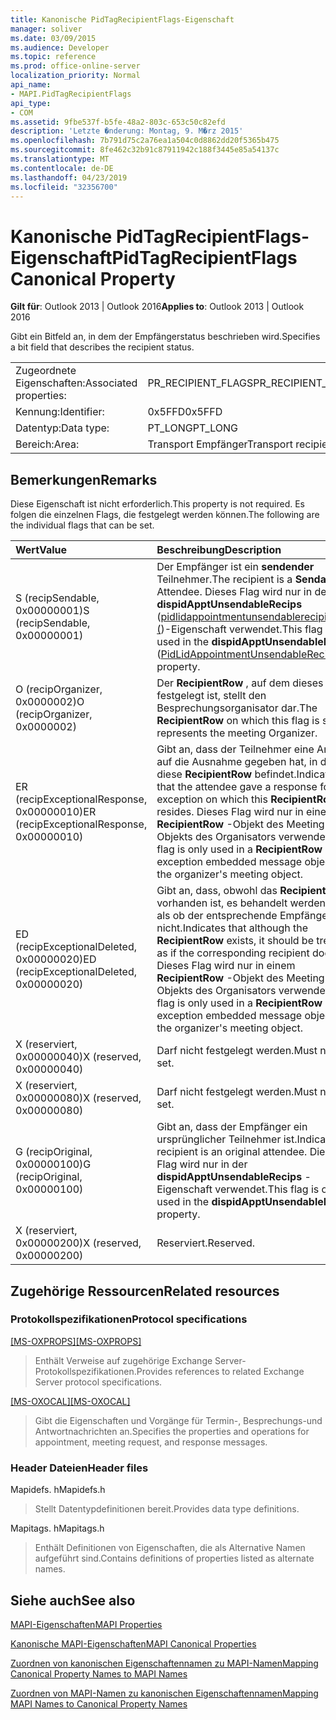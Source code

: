 ```yaml
---
title: Kanonische PidTagRecipientFlags-Eigenschaft
manager: soliver
ms.date: 03/09/2015
ms.audience: Developer
ms.topic: reference
ms.prod: office-online-server
localization_priority: Normal
api_name:
- MAPI.PidTagRecipientFlags
api_type:
- COM
ms.assetid: 9fbe537f-b5fe-48a2-803c-653c50c82efd
description: 'Letzte �nderung: Montag, 9. M�rz 2015'
ms.openlocfilehash: 7b791d75c2a76ea1a504c0d8862dd20f5365b475
ms.sourcegitcommit: 8fe462c32b91c87911942c188f3445e85a54137c
ms.translationtype: MT
ms.contentlocale: de-DE
ms.lasthandoff: 04/23/2019
ms.locfileid: "32356700"
---
```

# <a name="pidtagrecipientflags-canonical-property"></a><span data-ttu-id="acaa7-103">Kanonische PidTagRecipientFlags-Eigenschaft</span><span class="sxs-lookup"><span data-stu-id="acaa7-103">PidTagRecipientFlags Canonical Property</span></span>

  
  
<span data-ttu-id="acaa7-104">**Gilt für**: Outlook 2013 | Outlook 2016</span><span class="sxs-lookup"><span data-stu-id="acaa7-104">**Applies to**: Outlook 2013 | Outlook 2016</span></span> 
  
<span data-ttu-id="acaa7-105">Gibt ein Bitfeld an, in dem der Empfängerstatus beschrieben wird.</span><span class="sxs-lookup"><span data-stu-id="acaa7-105">Specifies a bit field that describes the recipient status.</span></span>
  
|||
|:-----|:-----|
|<span data-ttu-id="acaa7-106">Zugeordnete Eigenschaften:</span><span class="sxs-lookup"><span data-stu-id="acaa7-106">Associated properties:</span></span>  <br/> |<span data-ttu-id="acaa7-107">PR_RECIPIENT_FLAGS</span><span class="sxs-lookup"><span data-stu-id="acaa7-107">PR_RECIPIENT_FLAGS</span></span>  <br/> |
|<span data-ttu-id="acaa7-108">Kennung:</span><span class="sxs-lookup"><span data-stu-id="acaa7-108">Identifier:</span></span>  <br/> |<span data-ttu-id="acaa7-109">0x5FFD</span><span class="sxs-lookup"><span data-stu-id="acaa7-109">0x5FFD</span></span>  <br/> |
|<span data-ttu-id="acaa7-110">Datentyp:</span><span class="sxs-lookup"><span data-stu-id="acaa7-110">Data type:</span></span>  <br/> |<span data-ttu-id="acaa7-111">PT_LONG</span><span class="sxs-lookup"><span data-stu-id="acaa7-111">PT_LONG</span></span>  <br/> |
|<span data-ttu-id="acaa7-112">Bereich:</span><span class="sxs-lookup"><span data-stu-id="acaa7-112">Area:</span></span>  <br/> |<span data-ttu-id="acaa7-113">Transport Empfänger</span><span class="sxs-lookup"><span data-stu-id="acaa7-113">Transport recipient</span></span>  <br/> |
   
## <a name="remarks"></a><span data-ttu-id="acaa7-114">Bemerkungen</span><span class="sxs-lookup"><span data-stu-id="acaa7-114">Remarks</span></span>

<span data-ttu-id="acaa7-115">Diese Eigenschaft ist nicht erforderlich.</span><span class="sxs-lookup"><span data-stu-id="acaa7-115">This property is not required.</span></span> <span data-ttu-id="acaa7-116">Es folgen die einzelnen Flags, die festgelegt werden können.</span><span class="sxs-lookup"><span data-stu-id="acaa7-116">The following are the individual flags that can be set.</span></span>
  
|<span data-ttu-id="acaa7-117">**Wert**</span><span class="sxs-lookup"><span data-stu-id="acaa7-117">**Value**</span></span>|<span data-ttu-id="acaa7-118">**Beschreibung**</span><span class="sxs-lookup"><span data-stu-id="acaa7-118">**Description**</span></span>|
|:-----|:-----|
|<span data-ttu-id="acaa7-119">S (recipSendable, 0x00000001)</span><span class="sxs-lookup"><span data-stu-id="acaa7-119">S (recipSendable, 0x00000001)</span></span>  <br/> |<span data-ttu-id="acaa7-120">Der Empfänger ist ein **sendender** Teilnehmer.</span><span class="sxs-lookup"><span data-stu-id="acaa7-120">The recipient is a **Sendable** Attendee.</span></span> <span data-ttu-id="acaa7-121">Dieses Flag wird nur in der **dispidApptUnsendableRecips** ([pidlidappointmentunsendablerecipients (](pidlidappointmentunsendablerecipients-canonical-property.md))-Eigenschaft verwendet.</span><span class="sxs-lookup"><span data-stu-id="acaa7-121">This flag is only used in the **dispidApptUnsendableRecips** ([PidLidAppointmentUnsendableRecipients](pidlidappointmentunsendablerecipients-canonical-property.md)) property.</span></span>  <br/> |
|<span data-ttu-id="acaa7-122">O (recipOrganizer, 0x0000002)</span><span class="sxs-lookup"><span data-stu-id="acaa7-122">O (recipOrganizer, 0x0000002)</span></span>  <br/> |<span data-ttu-id="acaa7-123">Der **RecipientRow** , auf dem dieses Flag festgelegt ist, stellt den Besprechungsorganisator dar.</span><span class="sxs-lookup"><span data-stu-id="acaa7-123">The **RecipientRow** on which this flag is set represents the meeting Organizer.</span></span>  <br/> |
|<span data-ttu-id="acaa7-124">ER (recipExceptionalResponse, 0x00000010)</span><span class="sxs-lookup"><span data-stu-id="acaa7-124">ER (recipExceptionalResponse, 0x00000010)</span></span>  <br/> |<span data-ttu-id="acaa7-125">Gibt an, dass der Teilnehmer eine Antwort auf die Ausnahme gegeben hat, in der sich diese **RecipientRow** befindet.</span><span class="sxs-lookup"><span data-stu-id="acaa7-125">Indicates that the attendee gave a response for the exception on which this **RecipientRow** resides.</span></span> <span data-ttu-id="acaa7-126">Dieses Flag wird nur in einem **RecipientRow** -Objekt des Meeting-Objekts des Organisators verwendet.</span><span class="sxs-lookup"><span data-stu-id="acaa7-126">This flag is only used in a **RecipientRow** of an exception embedded message object of the organizer's meeting object.</span></span>  <br/> |
|<span data-ttu-id="acaa7-127">ED (recipExceptionalDeleted, 0x00000020)</span><span class="sxs-lookup"><span data-stu-id="acaa7-127">ED (recipExceptionalDeleted, 0x00000020)</span></span>  <br/> |<span data-ttu-id="acaa7-128">Gibt an, dass, obwohl das **RecipientRow** vorhanden ist, es behandelt werden sollte, als ob der entsprechende Empfänger nicht.</span><span class="sxs-lookup"><span data-stu-id="acaa7-128">Indicates that although the **RecipientRow** exists, it should be treated as if the corresponding recipient does not.</span></span> <span data-ttu-id="acaa7-129">Dieses Flag wird nur in einem **RecipientRow** -Objekt des Meeting-Objekts des Organisators verwendet.</span><span class="sxs-lookup"><span data-stu-id="acaa7-129">This flag is only used in a **RecipientRow** of an exception embedded message object of the organizer's meeting object.</span></span>  <br/> |
|<span data-ttu-id="acaa7-130">X (reserviert, 0x00000040)</span><span class="sxs-lookup"><span data-stu-id="acaa7-130">X (reserved, 0x00000040)</span></span>  <br/> |<span data-ttu-id="acaa7-131">Darf nicht festgelegt werden.</span><span class="sxs-lookup"><span data-stu-id="acaa7-131">Must not be set.</span></span>  <br/> |
|<span data-ttu-id="acaa7-132">X (reserviert, 0x00000080)</span><span class="sxs-lookup"><span data-stu-id="acaa7-132">X (reserved, 0x00000080)</span></span>  <br/> |<span data-ttu-id="acaa7-133">Darf nicht festgelegt werden.</span><span class="sxs-lookup"><span data-stu-id="acaa7-133">Must not be set.</span></span>  <br/> |
|<span data-ttu-id="acaa7-134">G (recipOriginal, 0x00000100)</span><span class="sxs-lookup"><span data-stu-id="acaa7-134">G (recipOriginal, 0x00000100)</span></span>  <br/> |<span data-ttu-id="acaa7-135">Gibt an, dass der Empfänger ein ursprünglicher Teilnehmer ist.</span><span class="sxs-lookup"><span data-stu-id="acaa7-135">Indicates the recipient is an original attendee.</span></span> <span data-ttu-id="acaa7-136">Dieses Flag wird nur in der **dispidApptUnsendableRecips** -Eigenschaft verwendet.</span><span class="sxs-lookup"><span data-stu-id="acaa7-136">This flag is only used in the **dispidApptUnsendableRecips** property.</span></span>  <br/> |
|<span data-ttu-id="acaa7-137">X (reserviert, 0x00000200)</span><span class="sxs-lookup"><span data-stu-id="acaa7-137">X (reserved, 0x00000200)</span></span>  <br/> |<span data-ttu-id="acaa7-138">Reserviert.</span><span class="sxs-lookup"><span data-stu-id="acaa7-138">Reserved.</span></span>  <br/> |
   
## <a name="related-resources"></a><span data-ttu-id="acaa7-139">Zugehörige Ressourcen</span><span class="sxs-lookup"><span data-stu-id="acaa7-139">Related resources</span></span>

### <a name="protocol-specifications"></a><span data-ttu-id="acaa7-140">Protokollspezifikationen</span><span class="sxs-lookup"><span data-stu-id="acaa7-140">Protocol specifications</span></span>

<span data-ttu-id="acaa7-141">[[MS-OXPROPS]](https://msdn.microsoft.com/library/f6ab1613-aefe-447d-a49c-18217230b148%28Office.15%29.aspx)</span><span class="sxs-lookup"><span data-stu-id="acaa7-141">[[MS-OXPROPS]](https://msdn.microsoft.com/library/f6ab1613-aefe-447d-a49c-18217230b148%28Office.15%29.aspx)</span></span>
  
> <span data-ttu-id="acaa7-142">Enthält Verweise auf zugehörige Exchange Server-Protokollspezifikationen.</span><span class="sxs-lookup"><span data-stu-id="acaa7-142">Provides references to related Exchange Server protocol specifications.</span></span>
    
<span data-ttu-id="acaa7-143">[[MS-OXOCAL]](https://msdn.microsoft.com/library/09861fde-c8e4-4028-9346-e7c214cfdba1%28Office.15%29.aspx)</span><span class="sxs-lookup"><span data-stu-id="acaa7-143">[[MS-OXOCAL]](https://msdn.microsoft.com/library/09861fde-c8e4-4028-9346-e7c214cfdba1%28Office.15%29.aspx)</span></span>
  
> <span data-ttu-id="acaa7-144">Gibt die Eigenschaften und Vorgänge für Termin-, Besprechungs-und Antwortnachrichten an.</span><span class="sxs-lookup"><span data-stu-id="acaa7-144">Specifies the properties and operations for appointment, meeting request, and response messages.</span></span>
    
### <a name="header-files"></a><span data-ttu-id="acaa7-145">Header Dateien</span><span class="sxs-lookup"><span data-stu-id="acaa7-145">Header files</span></span>

<span data-ttu-id="acaa7-146">Mapidefs. h</span><span class="sxs-lookup"><span data-stu-id="acaa7-146">Mapidefs.h</span></span>
  
> <span data-ttu-id="acaa7-147">Stellt Datentypdefinitionen bereit.</span><span class="sxs-lookup"><span data-stu-id="acaa7-147">Provides data type definitions.</span></span>
    
<span data-ttu-id="acaa7-148">Mapitags. h</span><span class="sxs-lookup"><span data-stu-id="acaa7-148">Mapitags.h</span></span>
  
> <span data-ttu-id="acaa7-149">Enthält Definitionen von Eigenschaften, die als Alternative Namen aufgeführt sind.</span><span class="sxs-lookup"><span data-stu-id="acaa7-149">Contains definitions of properties listed as alternate names.</span></span>
    
## <a name="see-also"></a><span data-ttu-id="acaa7-150">Siehe auch</span><span class="sxs-lookup"><span data-stu-id="acaa7-150">See also</span></span>



[<span data-ttu-id="acaa7-151">MAPI-Eigenschaften</span><span class="sxs-lookup"><span data-stu-id="acaa7-151">MAPI Properties</span></span>](mapi-properties.md)
  
[<span data-ttu-id="acaa7-152">Kanonische MAPI-Eigenschaften</span><span class="sxs-lookup"><span data-stu-id="acaa7-152">MAPI Canonical Properties</span></span>](mapi-canonical-properties.md)
  
[<span data-ttu-id="acaa7-153">Zuordnen von kanonischen Eigenschaftennamen zu MAPI-Namen</span><span class="sxs-lookup"><span data-stu-id="acaa7-153">Mapping Canonical Property Names to MAPI Names</span></span>](mapping-canonical-property-names-to-mapi-names.md)
  
[<span data-ttu-id="acaa7-154">Zuordnen von MAPI-Namen zu kanonischen Eigenschaftennamen</span><span class="sxs-lookup"><span data-stu-id="acaa7-154">Mapping MAPI Names to Canonical Property Names</span></span>](mapping-mapi-names-to-canonical-property-names.md)

